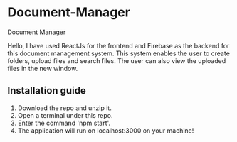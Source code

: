 # Document-Manager
Document Manager

Hello, I have used ReactJs for the frontend and Firebase as the backend for this document management system. This system enables the user to create folders, upload files and search files. The user can also view the uploaded files in the new window. 

<h2> Installation guide </h2>

1. Download the repo and unzip it.
2. Open a terminal under this repo.
3. Enter the command 'npm start'.
4. The application will run on localhost:3000 on your machine!
